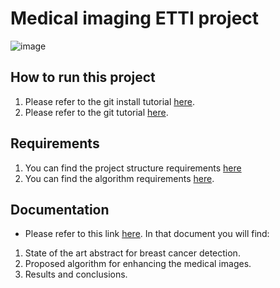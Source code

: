 # Medical imaging ETTI project
![image](https://etti.upb.ro/wp-content/uploads/2023/09/ETTI-LOGO-A-1.webp)

## How to run this project

1. Please refer to the git install tutorial [here](docs/README-setup.md).
2. Please refer to the git tutorial [here](docs/README-git-tutorial.md).


## Requirements
1. You can find the project structure requirements [here]()
2. You can find the algorithm requirements [here](docs/algorithm-structure-reqs.pdf).

## Documentation

- Please refer to this link [here](https://docs.google.com/document/d/1jXDOOWAKycs1BKmDWeH2XXvwMllA1JQ_qUpshrLE2V8/edit?usp=sharing).
In that document you will find:
1. State of the art abstract for breast cancer detection.
2. Proposed algorithm for enhancing the medical images.
3. Results and conclusions.



